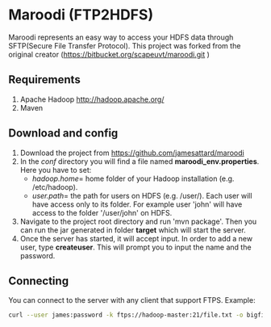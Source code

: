 # Maroodi (FTP2HDFS)

Maroodi represents an easy way to access your HDFS data through SFTP(Secure File Transfer Protocol). This project was forked from the original creator (https://bitbucket.org/scapeuvt/maroodi.git )

## Requirements
1. Apache Hadoop http://hadoop.apache.org/
2. Maven

## Download and config
1. Download the project from https://github.com/jamesattard/maroodi
2. In the *conf* directory you will find a file named **maroodi_env.properties**. Here you have to set:
    * _hadoop.home_= home folder of your Hadoop installation (e.g. /etc/hadoop).
    * _user.path_= the path for users on HDFS (e.g. /user/).  Each user will have access only to its folder. For example user 'john' will have access to the folder '/user/john' on HDFS. 
3. Navigate to the project root directory and run 'mvn package'. Then you can run the jar generated in folder **target** which will start the server.
4. Once the server has started, it will accept input. In order to add a new user, type **createuser**. This will prompt you to input the name and the password.

## Connecting
You can connect to the server with any client that support FTPS. Example:
```bash
curl --user james:password -k ftps://hadoop-master:21/file.txt -o bigfile.txt
```